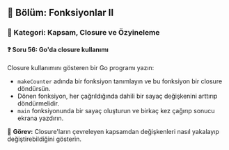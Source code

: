 ## 📘 Bölüm: Fonksiyonlar II  
### 🔹 Kategori: Kapsam, Closure ve Özyineleme  
#### ❓ Soru 56: Go'da closure kullanımı

Closure kullanımını gösteren bir Go programı yazın:

- `makeCounter` adında bir fonksiyon tanımlayın ve bu fonksiyon bir closure döndürsün.
- Dönen fonksiyon, her çağrıldığında dahili bir sayaç değişkenini arttırıp döndürmelidir.
- `main` fonksiyonunda bir sayaç oluşturun ve birkaç kez çağırıp sonucu ekrana yazdırın.

🔧 **Görev:** Closure'ların çevreleyen kapsamdan değişkenleri nasıl yakalayıp değiştirebildiğini gösterin.

